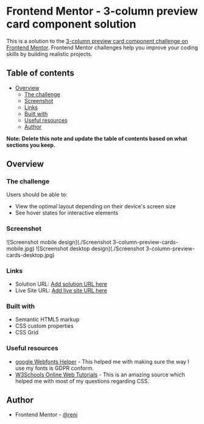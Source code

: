 # Frontend Mentor - 3-column preview card component solution

This is a solution to the [3-column preview card component challenge on Frontend Mentor](https://www.frontendmentor.io/challenges/3column-preview-card-component-pH92eAR2-). Frontend Mentor challenges help you improve your coding skills by building realistic projects.

## Table of contents

- [Overview](#overview)
  - [The challenge](#the-challenge)
  - [Screenshot](#screenshot)
  - [Links](#links)
  - [Built with](#built-with)
  - [Useful resources](#useful-resources)
  - [Author](#author)

**Note: Delete this note and update the table of contents based on what sections you keep.**

## Overview

### The challenge

Users should be able to:

- View the optimal layout depending on their device's screen size
- See hover states for interactive elements

### Screenshot

![Screenshot mobile design](./Screenshot 3-column-preview-cards-mobile.jpg)
![Screenshot desktop design](./Screenshot 3-column-preview-cards-desktop.jpg)

### Links

- Solution URL: [Add solution URL here](https://github.com/renikoulen/fm-3-column-preview-card-component-main.git)
- Live Site URL: [Add live site URL here](https://meek-biscochitos-2a3b30.netlify.app)

### Built with

- Semantic HTML5 markup
- CSS custom properties
- CSS Grid

### Useful resources

- [google Webfonts Helper](https://gwfh.mranftl.com/) - This helped me with making sure the way I use my fonts is GDPR conform.
- [W3Schools Online Web Tutorials](https://www.w3schools.com) - This is an amazing source which helped me with most of my questions regarding CSS.

## Author

- Frontend Mentor - [@reni](https://www.frontendmentor.io/profile/renikoulen)
